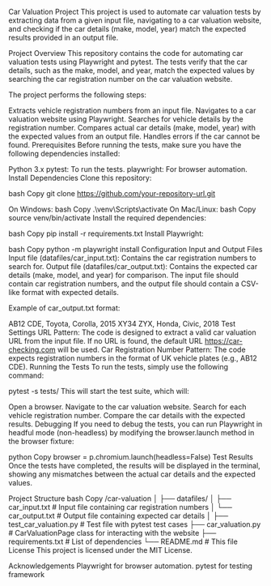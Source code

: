 
Car Valuation Project
This project is used to automate car valuation tests by extracting data from a given input file, navigating to a car valuation website, and checking if the car details (make, model, year) match the expected results provided in an output file.

Project Overview
This repository contains the code for automating car valuation tests using Playwright and pytest. The tests verify that the car details, such as the make, model, and year, match the expected values by searching the car registration number on the car valuation website.

The project performs the following steps:

Extracts vehicle registration numbers from an input file.
Navigates to a car valuation website using Playwright.
Searches for vehicle details by the registration number.
Compares actual car details (make, model, year) with the expected values from an output file.
Handles errors if the car cannot be found.
Prerequisites
Before running the tests, make sure you have the following dependencies installed:

Python 3.x
pytest: To run the tests.
playwright: For browser automation.
Install Dependencies
Clone this repository:

bash
Copy
git clone https://github.com/your-repository-url.git

On Windows:
bash
Copy
.\venv\Scripts\activate
On Mac/Linux:
bash
Copy
source venv/bin/activate
Install the required dependencies:

bash
Copy
pip install -r requirements.txt
Install Playwright:

bash
Copy
python -m playwright install
Configuration
Input and Output Files
Input file (datafiles/car_input.txt): Contains the car registration numbers to search for.
Output file (datafiles/car_output.txt): Contains the expected car details (make, model, and year) for comparison.
The input file should contain car registration numbers, and the output file should contain a CSV-like format with expected details.

Example of car_output.txt format:

AB12 CDE, Toyota, Corolla, 2015
XY34 ZYX, Honda, Civic, 2018
Test Settings
URL Pattern: The code is designed to extract a valid car valuation URL from the input file. If no URL is found, the default URL https://car-checking.com will be used.
Car Registration Number Pattern: The code expects registration numbers in the format of UK vehicle plates (e.g., AB12 CDE).
Running the Tests
To run the tests, simply use the following command:

pytest -s tests/
This will start the test suite, which will:

Open a browser.
Navigate to the car valuation website.
Search for each vehicle registration number.
Compare the car details with the expected results.
Debugging
If you need to debug the tests, you can run Playwright in headful mode (non-headless) by modifying the browser.launch method in the browser fixture:

python
Copy
browser = p.chromium.launch(headless=False)
Test Results
Once the tests have completed, the results will be displayed in the terminal, showing any mismatches between the actual car details and the expected values.

Project Structure
bash
Copy
/car-valuation
│
├── datafiles/
│   ├── car_input.txt      # Input file containing car registration numbers
│   └── car_output.txt     # Output file containing expected car details
│
├── test_car_valuation.py  # Test file with pytest test cases
├── car_valuation.py       # CarValuationPage class for interacting with the website
├── requirements.txt       # List of dependencies
└── README.md              # This file
License
This project is licensed under the MIT License.

Acknowledgements
Playwright for browser automation.
pytest for testing framework
